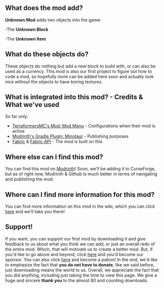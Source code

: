 ## What does the mod add?
**Unknown Mod** adds two objects into the game:

-The **Unknown Block**

-The **Unknown Item**
## What do these objects do?
These objects do nothing but add a new block to build with, or can also be used as a currency. This mod is also our first project to figure out how to code a mod, so hopefully more can be added here soon and actually look nice without the objects to have boring textures.
## What is integrated into this mod? - Credits & What we've used
So far only: 
   * [TerraformersMC's Mod: Mod Menu](https://github.com/TerraformersMC/ModMenu) - Configurations when their mod is active
   * [Modrinth's Gradle Plugin: Minotaur](https://github.com/modrinth/minotaur) - Publishing purposes
   * [Fabric](https://github.com/FabricMC) & [Fabric API](https://github.com/FabricMC/fabric) - The mod is built on this
## Where else can I find this mod?
You can find this mod on [Modrinth](https://modrinth.com/mod/unknown-mod)! Soon, we'll be adding it to CurseForge, but as of right now, Modrinth & Github is much better in terms of navigating and publishing the mod.
## Where can I find more information for this mod?
You can find more information on this mod in the wiki, which you can click [here](https://github.com/TheUnknownGroup/unknown-mod/wiki) and we'll take you there!
## Support!
If you want, you can support our first mod by downloading it and give feedback to us about what you think we can add, or just an overall redo of the entire mod. Which, that will motivate us to create a better mod. But, if you'd like to go above and beyond, click [here](https://github.com/sponsors/devonk15) and you'd become our sponsor. You can also click [here](https://www.patreon.com/theunknowngroup) and become a patron! In the end, we'd like to emphasize the fact that **you do not have to donate**, like we said before, just downloading means the world to us. Overall, we appreciate the fact that you did anything, including just taking the time to view this page. We give a huge and sincere **thank you** to the almost 80 and counting downloads.
